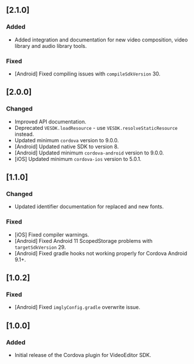 ## [2.1.0]

### Added

* Added integration and documentation for new video composition, video library and audio library tools. 

### Fixed

* [Android] Fixed compiling issues with `compileSdkVersion` 30. 

## [2.0.0]

### Changed

* Improved API documentation.
* Deprecated `VESDK.loadResource` - use `VESDK.resolveStaticResource` instead.
* Updated minimum `cordova` version to 9.0.0.
* [Android] Updated native SDK to version 8.
* [Android] Updated minimum `cordova-android` version to 9.0.0.
* [iOS] Updated minimum `cordova-ios` version to 5.0.1.

## [1.1.0]

### Changed

* Updated identifier documentation for replaced and new fonts.

### Fixed

* [iOS] Fixed compiler warnings.
* [Android] Fixed Android 11 ScopedStorage problems with `targetSdkVersion` 29.
* [Android] Fixed gradle hooks not working properly for Cordova Android 9.1+.

## [1.0.2]

### Fixed

* [Android] Fixed `imglyConfig.gradle` overwrite issue.

## [1.0.0]

### Added

* Initial release of the Cordova plugin for VideoEditor SDK.

